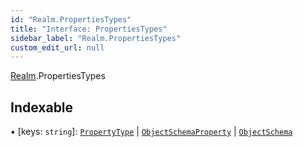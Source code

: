 ```yaml
---
id: "Realm.PropertiesTypes"
title: "Interface: PropertiesTypes"
sidebar_label: "Realm.PropertiesTypes"
custom_edit_url: null
---
```


[Realm](../namespaces/Realm).PropertiesTypes

## Indexable

▪ [keys: `string`]: [`PropertyType`](../namespaces/Realm#propertytype) \| [`ObjectSchemaProperty`](Realm.ObjectSchemaProperty) \| [`ObjectSchema`](Realm.ObjectSchema)
